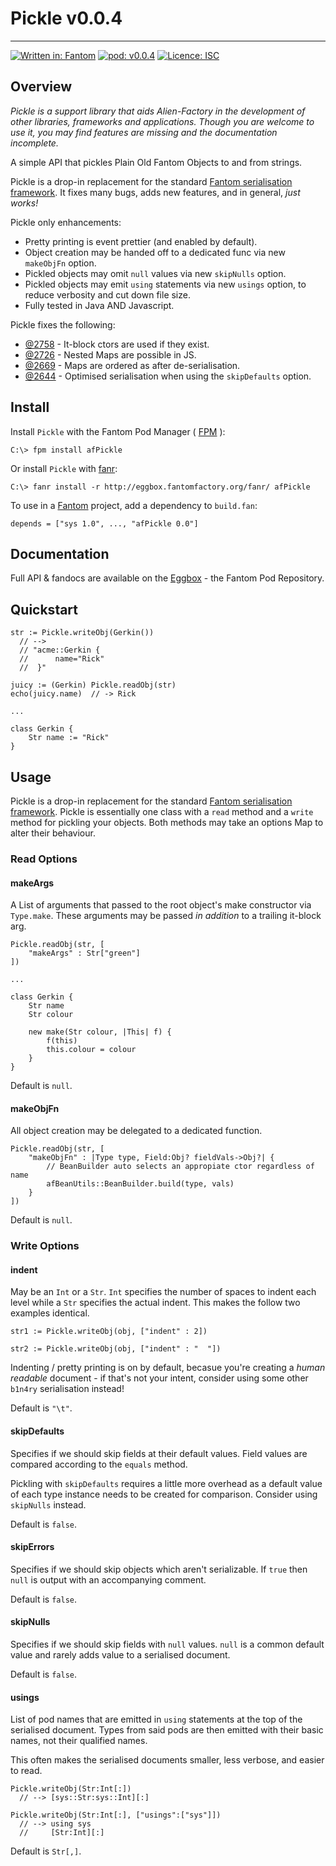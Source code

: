 # Pickle v0.0.4
---

[![Written in: Fantom](http://img.shields.io/badge/written%20in-Fantom-lightgray.svg)](https://fantom-lang.org/)
[![pod: v0.0.4](http://img.shields.io/badge/pod-v0.0.4-yellow.svg)](http://eggbox.fantomfactory.org/pods/afPickle)
[![Licence: ISC](http://img.shields.io/badge/licence-ISC-blue.svg)](https://choosealicense.com/licenses/isc/)

## Overview

*Pickle is a support library that aids Alien-Factory in the development of other libraries, frameworks and applications. Though you are welcome to use it, you may find features are missing and the documentation incomplete.*

A simple API that pickles Plain Old Fantom Objects to and from strings.

Pickle is a drop-in replacement for the standard [Fantom serialisation framework](https://fantom.org/doc/docLang/Serialization.html). It fixes many bugs, adds new features, and in general, *just works!*

Pickle only enhancements:

* Pretty printing is event prettier (and enabled by default).
* Object creation may be handed off to a dedicated func via new `makeObjFn` option.
* Pickled objects may omit `null` values via new `skipNulls` option.
* Pickled objects may emit `using` statements via new `usings` option, to reduce verbosity and cut down file size.
* Fully tested in Java AND Javascript.


Pickle fixes the following:

* [@2758](https://fantom.org/forum/topic/2758) - It-block ctors are used if they exist.
* [@2726](https://fantom.org/forum/topic/2726) - Nested Maps are possible in JS.
* [@2669](https://fantom.org/forum/topic/2669) - Maps are ordered as after de-serialisation.
* [@2644](https://fantom.org/forum/topic/2644) - Optimised serialisation when using the `skipDefaults` option.


## <a name="Install"></a>Install

Install `Pickle` with the Fantom Pod Manager ( [FPM](http://eggbox.fantomfactory.org/pods/afFpm) ):

    C:\> fpm install afPickle

Or install `Pickle` with [fanr](https://fantom.org/doc/docFanr/Tool.html#install):

    C:\> fanr install -r http://eggbox.fantomfactory.org/fanr/ afPickle

To use in a [Fantom](https://fantom-lang.org/) project, add a dependency to `build.fan`:

    depends = ["sys 1.0", ..., "afPickle 0.0"]

## <a name="documentation"></a>Documentation

Full API & fandocs are available on the [Eggbox](http://eggbox.fantomfactory.org/pods/afPickle/) - the Fantom Pod Repository.

## Quickstart

    str := Pickle.writeObj(Gerkin())
      // -->
      // "acme::Gerkin {
      //      name="Rick"
      //  }"
    
    juicy := (Gerkin) Pickle.readObj(str)
    echo(juicy.name)  // -> Rick
    
    ...
    
    class Gerkin {
        Str name := "Rick"
    }
    

## Usage

Pickle is a drop-in replacement for the standard [Fantom serialisation framework](https://fantom.org/doc/docLang/Serialization.html). Pickle is essentially one class with a `read` method and a `write` method for pickling your objects. Both methods may take an options Map to alter their behaviour.

### Read Options

#### makeArgs

A List of arguments that passed to the root object's make constructor via `Type.make`. These arguments may be passed *in addition* to a trailing it-block arg.

    Pickle.readObj(str, [
        "makeArgs" : Str["green"]
    ])
    
    ...
    
    class Gerkin {
        Str name
        Str colour
    
        new make(Str colour, |This| f) {
            f(this)
            this.colour = colour
        }
    }
    

Default is `null`.

#### makeObjFn

All object creation may be delegated to a dedicated function.

    Pickle.readObj(str, [
        "makeObjFn" : |Type type, Field:Obj? fieldVals->Obj?| {
            // BeanBuilder auto selects an appropiate ctor regardless of name
            afBeanUtils::BeanBuilder.build(type, vals)
        }
    ])
    

Default is `null`.

### Write Options

#### indent

May be an `Int` or a `Str`. `Int` specifies the number of spaces to indent each level while a `Str` specifies the actual indent. This makes the follow two examples identical.

    str1 := Pickle.writeObj(obj, ["indent" : 2])
    
    str2 := Pickle.writeObj(obj, ["indent" : "  "])
    

Indenting / pretty printing is on by default, becasue you're creating a *human readable* document - if that's not your intent, consider using some other `b1n4ry` serialisation instead!

Default is `"\t"`.

#### skipDefaults

Specifies if we should skip fields at their default values.  Field values are compared according to the `equals` method.

Pickling with `skipDefaults` requires a little more overhead as a default value of each type instance needs to be created for comparison. Consider using `skipNulls` instead.

Default is `false`.

#### skipErrors

Specifies if we should skip objects which aren't serializable. If `true` then `null` is output with an accompanying comment.

Default is `false`.

#### skipNulls

Specifies if we should skip fields with `null` values. `null` is a common default value and rarely adds value to a serialised document.

Default is `false`.

#### usings

List of pod names that are emitted in `using` statements at the top of the serialised document. Types from said pods are then emitted with their basic names, not their qualified names.

This often makes the serialised documents smaller, less verbose, and easier to read.

    Pickle.writeObj(Str:Int[:])
      // --> [sys::Str:sys::Int][:]
    
    Pickle.writeObj(Str:Int[:], ["usings":["sys"]])
      // --> using sys
      //     [Str:Int][:]
    

Default is `Str[,]`.

